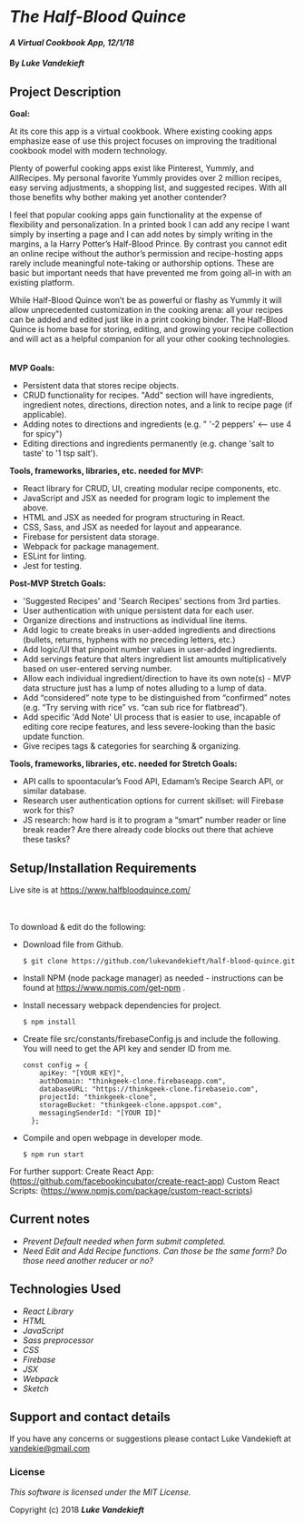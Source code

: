 # _The Half-Blood Quince_

#### _A Virtual Cookbook App, 12/1/18_

#### By _**Luke Vandekieft**_

## Project Description

**Goal:**

At its core this app is a virtual cookbook. Where existing cooking apps emphasize ease of use this project focuses on improving the traditional cookbook model with modern technology.

Plenty of powerful cooking apps exist like Pinterest, Yummly, and AllRecipes. My personal favorite Yummly provides over 2 million recipes, easy serving adjustments, a shopping list, and suggested recipes. With all those benefits why bother making yet another contender?

I feel that popular cooking apps gain functionality at the expense of flexibility and personalization. In a printed book I can add any recipe I want simply by inserting a page and I can add notes by simply writing in the margins, a la Harry Potter’s Half-Blood Prince. By contrast you cannot edit an online recipe without the author’s permission and recipe-hosting apps rarely include meaningful note-taking or authorship options. These are basic but important needs that have prevented me from going all-in with an existing platform.

While Half-Blood Quince won’t be as powerful or flashy as Yummly it will allow unprecedented customization in the cooking arena: all your recipes can be added and edited just like in a print cooking binder. The Half-Blood Quince is home base for storing, editing, and growing your recipe collection and will act as a helpful companion for all your other cooking technologies.
<br>
<br>
<br>
**MVP Goals:**

* Persistent data that stores recipe objects.
* CRUD functionality for recipes. "Add" section will have ingredients, ingredient notes, directions, direction notes, and a link to recipe page (if applicable).
* Adding notes to directions and ingredients (e.g. " '-2 peppers' <-- use 4 for spicy")
* Editing directions and ingredients permanently (e.g. change 'salt to taste' to '1 tsp salt').</ul>



**Tools, frameworks, libraries, etc. needed for MVP:**

* React library for CRUD, UI, creating modular recipe components, etc.
* JavaScript and JSX as needed for program logic to implement the above.
* HTML and JSX as needed for program structuring in React.
* CSS, Sass, and JSX as needed for layout and appearance.
* Firebase for persistent data storage.
* Webpack for package management.
* ESLint for linting.
* Jest for testing.



**Post-MVP Stretch Goals:**

* 'Suggested Recipes' and 'Search Recipes' sections from 3rd parties.
* User authentication with unique persistent data for each user.
* Organize directions and instructions as individual line items.
* Add logic to create breaks in user-added ingredients and directions (bullets, returns, hyphens with no preceding letters, etc.)
* Add logic/UI that pinpoint number values in user-added ingredients.
* Add servings feature that alters ingredient list amounts multiplicatively based on user-entered serving number.
* Allow each individual ingredient/direction to have its own note(s) - MVP data structure just has a lump of notes alluding to a lump of data.
* Add “considered” note type to be distinguished from “confirmed” notes (e.g. “Try serving with rice” vs. “can sub rice for flatbread”).
* Add specific 'Add Note' UI process that is easier to use, incapable of editing core recipe features, and less severe-looking than the basic update function.
* Give recipes tags & categories for searching & organizing.


**Tools, frameworks, libraries, etc. needed for Stretch Goals:**

* API calls to spoontacular’s Food API, Edamam’s Recipe Search API, or similar database.
* Research user authentication options for current skillset: will Firebase work for this?
* JS research: how hard is it to program a “smart” number reader or line break reader? Are there already code blocks out there that achieve these tasks?



## Setup/Installation Requirements

Live site is at https://www.halfbloodquince.com/         
<br>
<br>

To download & edit do the following:

* Download file from Github.

      $ git clone https://github.com/lukevandekieft/half-blood-quince.git

* Install NPM (node package manager) as needed - instructions can be found at https://www.npmjs.com/get-npm .

* Install necessary webpack dependencies for project.

      $ npm install

* Create file src/constants/firebaseConfig.js and include the following. You will need to get the API key and sender ID from me.

      const config = {
          apiKey: "[YOUR KEY]",
          authDomain: "thinkgeek-clone.firebaseapp.com",
          databaseURL: "https://thinkgeek-clone.firebaseio.com",
          projectId: "thinkgeek-clone",
          storageBucket: "thinkgeek-clone.appspot.com",
          messagingSenderId: "[YOUR ID]"
        };

* Compile and open webpage in developer mode.

      $ npm run start


For further support:
Create React App: (https://github.com/facebookincubator/create-react-app)
Custom React Scripts: (https://www.npmjs.com/package/custom-react-scripts)

## Current notes

* _Prevent Default needed when form submit completed._
* _Need Edit and Add Recipe functions. Can those be the same form? Do those need another reducer or no?_

## Technologies Used

* _React Library_
* _HTML_
* _JavaScript_
* _Sass preprocessor_
* _CSS_
* _Firebase_
* _JSX_
* _Webpack_
* _Sketch_

## Support and contact details

If you have any concerns or suggestions please contact Luke Vandekieft at vandekie@gmail.com

### License

*This software is licensed under the MIT License.*

Copyright (c) 2018 **_Luke Vandekieft_**
